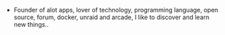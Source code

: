 - Founder of alot apps, lover of technology, programming language, open source, forum, docker, unraid and arcade, I like to discover and learn new things..
  <br>












































































































































































































































































































































































































































































































































































































































































































